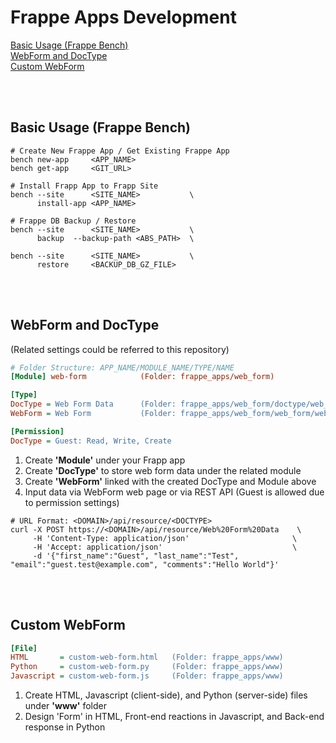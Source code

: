 # Frappe Apps Development
[Basic Usage (Frappe Bench)](#basic-usage)  
[WebForm and DocType](#web-form)  
[Custom WebForm](#custom-web-form)


<br>
<br>

<a name="basic-usage"/>

## Basic Usage (Frappe Bench)
```shell
# Create New Frappe App / Get Existing Frappe App
bench new-app     <APP_NAME>
bench get-app     <GIT_URL>

# Install Frapp App to Frapp Site
bench --site      <SITE_NAME>           \
      install-app <APP_NAME>
      
# Frappe DB Backup / Restore
bench --site      <SITE_NAME>           \
      backup  --backup-path <ABS_PATH>  \

bench --site      <SITE_NAME>           \
      restore     <BACKUP_DB_GZ_FILE>
```

<br>
<br>

<a name="web-form"/>

## WebForm and DocType
(Related settings could be referred to this repository)
```INI
# Folder Structure: APP_NAME/MODULE_NAME/TYPE/NAME
[Module] web-form            (Folder: frappe_apps/web_form)

[Type]
DocType = Web Form Data      (Folder: frappe_apps/web_form/doctype/web_form_data)
WebForm = Web Form           (Folder: frappe_apps/web_form/web_form/web_form)

[Permission]
DocType = Guest: Read, Write, Create
```
1. Create **'Module'** under your Frapp app
2. Create **'DocType'** to store web form data under the related module
3. Create **'WebForm'** linked with the created DocType and Module above
4. Input data via WebForm web page or via REST API (Guest is allowed due to permission settings)
```shell
# URL Format: <DOMAIN>/api/resource/<DOCTYPE>
curl -X POST https://<DOMAIN>/api/resource/Web%20Form%20Data    \
     -H 'Content-Type: application/json'                       \
     -H 'Accept: application/json'                             \
     -d '{"first_name":"Guest", "last_name":"Test", "email":"guest.test@example.com", "comments":"Hello World"}'
```

<br>
<br>

<a name="custom-web-form"/>

## Custom WebForm
```INI
[File] 
HTML       = custom-web-form.html   (Folder: frappe_apps/www)
Python     = custom-web-form.py     (Folder: frappe_apps/www)
Javascript = custom-web-form.js     (Folder: frappe_apps/www)
```
1. Create HTML, Javascript (client-side), and Python (server-side) files under **'www'** folder
2. Design 'Form' in HTML, Front-end reactions in Javascript, and Back-end response in Python